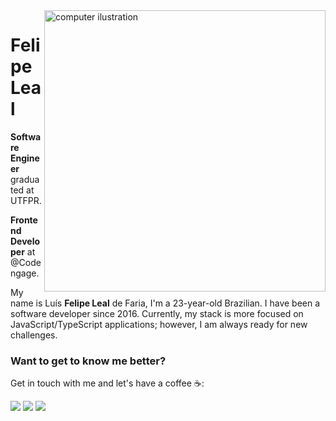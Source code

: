 <img src="https://raw.githubusercontent.com/MicaelliMedeiros/micaellimedeiros/master/image/computer-illustration.png" min-width="450px" max-width="450px" width="450px" align="right" alt="computer ilustration">

# Felipe Leal

**Software Engineer** graduated at UTFPR.

**Frontend Developer** at @Codengage.

My name is Luís **Felipe Leal** de Faria, I'm a 23-year-old Brazilian. I have been a software developer since 2016. Currently, my stack is more focused on JavaScript/TypeScript applications; however, I am always ready for new challenges.

### **Want to get to know me better?**

Get in touch with me and let's have a coffee ☕️:

<p align="left">
  <a href="https://www.linkedin.com/in/lealluisf" alt="Linkedin">
  <img src="https://img.shields.io/badge/-Linkedin-0e76a8?style=for-the-badge&logo=linkedin&logoColor=white&link=https://www.linkedin.com/in/lealluisf" /></a>

  <a href="https://felipelealdefaria.github.io/" alt="Personal WebSite">
  <img src="https://img.shields.io/badge/-felipelealdefaria.github.io-9177ff?style=for-the-badge&logo=firefox&logoColor=white&link=https://felipelealdefaria.github.io/"/></a>

  <a href="mailto:felipelealdefaria@gmail.com" alt="Gmail">
  <img src="https://img.shields.io/badge/-felipelealdefaria@gmail.com-ce2d28?style=for-the-badge&logo=gmail&logoColor=white&link=mailto:felipelealdefaria@gmail.com"/></a>
</p>  
